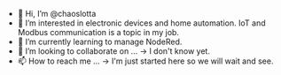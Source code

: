 - 👋 Hi, I’m @chaoslotta
- 👀 I’m interested in electronic devices and home automation. IoT and Modbus communication is a topic in my job.
- 🌱 I’m currently learning to manage NodeRed.
- 💞️ I’m looking to collaborate on ... -> I don't know yet.
- 📫 How to reach me ... -> I'm just started here so we will wait and see.

<!---
chaoslotta/chaoslotta is a ✨ special ✨ repository because its `README.md` (this file) appears on your GitHub profile.
You can click the Preview link to take a look at your changes.
--->
